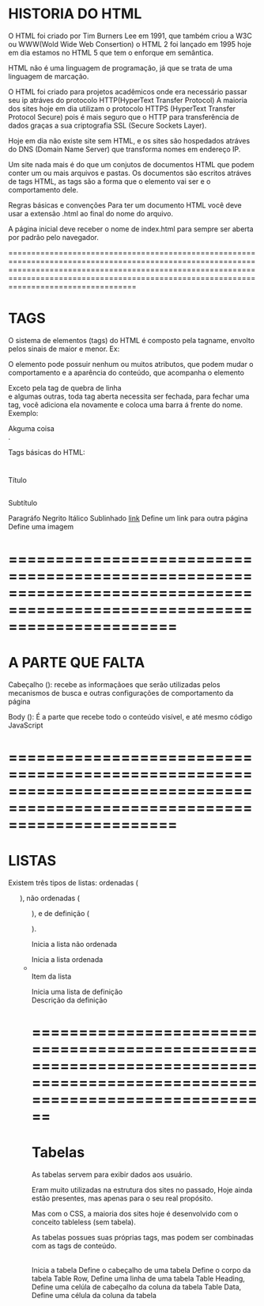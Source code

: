 HISTORIA DO HTML
==========================================================================================================================

O HTML foi criado por Tim Burners Lee em 1991, que também criou a W3C ou WWW(Wold Wide Web Consertion) o HTML 2 foi lançado em 1995 hoje em dia estamos no HTML 5 que tem o enforque em semântica.


HTML não é uma linguagem de programação, já que se trata de uma linguagem de marcação.

O HTML foi criado para projetos acadêmicos onde era necessário passar seu ip atráves do protocolo HTTP(HyperText Transfer Protocol)
A maioria dos sites hoje  em dia utilizam o protocolo HTTPS (HyperText Transfer Protocol Secure) pois é mais seguro que o HTTP para transferência de dados graças a sua criptografia SSL (Secure Sockets Layer).

Hoje em dia não existe site sem HTML, e os sites são hospedados atráves do DNS (Domain Name Server) que transforma nomes em endereço IP.

Um site nada mais é do que um conjutos de documentos HTML que podem conter um ou mais arquivos e pastas.
Os documentos são escritos atráves de tags HTML, as tags são a forma que o elemento vai ser e o comportamento dele.

Regras básicas e convenções
Para ter um documento HTML você deve usar a extensão .html ao final do nome do arquivo.

A página inicial deve receber o nome de index.html para sempre ser aberta por padrão pelo navegador.

====================================================================================================================================================================================================================================================

TAGS
==========================================================================================================================

O sistema de elementos (tags) do HTML é composto pela tagname, envolto pelos sinais de maior e menor. Ex: <div>

O elemento pode possuir nenhum ou muitos atributos, que podem mudar o comportamento e a aparência do conteúdo, que acompanha o elemento

Exceto pela tag de quebra de linha <br> e algumas outras, toda tag aberta necessita ser fechada, para fechar uma tag, você adiciona ela novamente e coloca uma barra á frente do nome.
Exemplo: <div>Akguma coisa </div>.

Tags básicas do HTML:

<h1></h1> Título
<h2></h2> Subtítulo
<p></p> Paragráfo
<strong></strong> Negrito
<i></i> Itálico
<u></u> Sublinhado
<a href="link">link</a> Define um link para outra página
<img /> Define uma imagem

==========================================================================================================================
==========================================================================================================================
A PARTE QUE FALTA
==========================================================================================================================

Cabeçalho (<head>): recebe as informaçãoes que serão utilizadas pelos mecanismos de busca e outras configurações de comportamento da página

Body (<body>): É a parte que recebe todo o conteúdo visível, e até mesmo código JavaScript

==========================================================================================================================
==========================================================================================================================
LISTAS
==========================================================================================================================

Existem três tipos de listas: ordenadas (<ol>), não ordenadas (<ul>), e de definição (<dl>).

<ul></ul> Inicia a lista não ordenada
<ol></ol> Inicia a lista ordenada
<li></li> Item da lista
<dl></dl> Inicia uma lista de definição
<dd></dd> Descrição da definição

==========================================================================================================================
==========================================================================================================================
Tabelas
==========================================================================================================================

As tabelas servem para exibir dados aos usuário.

Eram muito utilizadas na estrutura dos sites no passado, Hoje ainda estão presentes, mas apenas para o seu real propósito.

Mas com o CSS, a maioria dos sites hoje é desenvolvido com o conceito tableless (sem tabela).

As tabelas possues suas próprias tags, mas podem ser combinadas com as tags de conteúdo.

<table></table> Inicia a tabela
<thead></thead> Define o cabeçalho de uma tabela
<tbody></tbody> Define o corpo da tabela
<tr></tr> Table Row, Define uma linha de uma tabela
<th></th> Table Heading, Define uma celúla de cabeçalho da coluna da tabela
<td></td> Table Data, Define uma célula da coluna da tabela